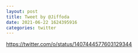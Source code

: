 ```yaml
--- 
layout: post 
title: Tweet by @Jiffoda 
date: 2021-06-22 1624395916 
categories: twitter 
--- 
```

https://twitter.com/o/status/1407444577603129344